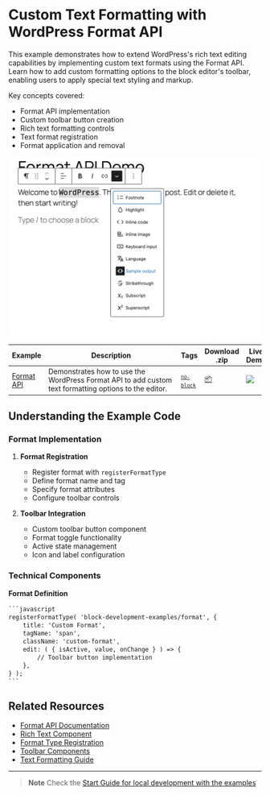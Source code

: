 # Custom Text Formatting with WordPress Format API

This example demonstrates how to extend WordPress's rich text editing capabilities by implementing custom text formats using the Format API. Learn how to add custom formatting options to the block editor's toolbar, enabling users to apply special text styling and markup.

Key concepts covered:

-   Format API implementation
-   Custom toolbar button creation
-   Rich text formatting controls
-   Text format registration
-   Format application and removal

![Format API snapshot](./_assets/format-api-snapshot.png)

<!-- Please, do not remove these @TABLE EXAMPLES BEGIN and @TABLE EXAMPLES END comments or modify the table inside. This table is automatically generated from the data at _data/examples.json and _data/tags.json -->
<!-- @TABLE EXAMPLES BEGIN -->

| Example                                                                                                    | <span style="display: inline-block; width:250px">Description</span>                                   | Tags                                                                                                                     | Download .zip                                                                                                                                                                                                       | Live Demo                                                                                                                                                                                                                                                                                                                                     |
| ---------------------------------------------------------------------------------------------------------- | ----------------------------------------------------------------------------------------------------- | ------------------------------------------------------------------------------------------------------------------------ | ------------------------------------------------------------------------------------------------------------------------------------------------------------------------------------------------------------------- | --------------------------------------------------------------------------------------------------------------------------------------------------------------------------------------------------------------------------------------------------------------------------------------------------------------------------------------------- |
| [Format API](https://github.com/WordPress/block-development-examples/tree/trunk/plugins/format-api-f14b86) | Demonstrates how to use the WordPress Format API to add custom text formatting options to the editor. | <small><code><a href="https://WordPress.github.io/block-development-examples/?tags=no-block">no-block</a></code></small> | [📦](https://github.com/WordPress/block-development-examples/releases/download/latest/format-api-f14b86.zip 'Install the plugin on any WordPress site using this zip and activate it to see the example in action') | [![](https://raw.githubusercontent.com/WordPress/block-development-examples/trunk/_assets/icon-wp.svg)](https://playground.wordpress.net/?blueprint-url=https://raw.githubusercontent.com/WordPress/block-development-examples/trunk/plugins/format-api-f14b86/_playground/blueprint.json 'Click here to access a live demo of this example') |

<!-- @TABLE EXAMPLES END -->

## Understanding the Example Code

### Format Implementation

1. **Format Registration**

    - Register format with `registerFormatType`
    - Define format name and tag
    - Specify format attributes
    - Configure toolbar controls

2. **Toolbar Integration**
    - Custom toolbar button component
    - Format toggle functionality
    - Active state management
    - Icon and label configuration

### Technical Components

**Format Definition**

    ```javascript
    registerFormatType( 'block-development-examples/format', {
    	title: 'Custom Format',
    	tagName: 'span',
    	className: 'custom-format',
    	edit: ( { isActive, value, onChange } ) => {
    		// Toolbar button implementation
    	},
    } );
    ```

## Related Resources

-   [Format API Documentation](https://developer.wordpress.org/block-editor/reference-guides/richtext/)
-   [Rich Text Component](https://developer.wordpress.org/block-editor/reference-guides/components/rich-text/)
-   [Format Type Registration](https://developer.wordpress.org/block-editor/reference-guides/packages/packages-rich-text/#registerformattype)
-   [Toolbar Components](https://developer.wordpress.org/block-editor/reference-guides/components/toolbar-button/)
-   [Text Formatting Guide](https://developer.wordpress.org/block-editor/how-to-guides/format-api/)

---

> **Note**
> Check the [Start Guide for local development with the examples](https://github.com/WordPress/block-development-examples/wiki/Examples#start-guide-for-local-development-with-the-examples)
